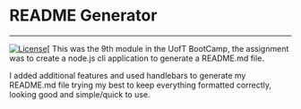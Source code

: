 # README Generator
---
[![License](https://img.shields.io/badge/License-MIT-yellow.svg)](https://opensource.org/licenses/MIT)[
This was the 9th module in the UofT BootCamp, the assignment was
to create a node.js cli application to generate a README.md file.

I added additional features and used handlebars to generate
my README.md file trying my best to keep everything formatted correctly,
looking good and simple/quick to use.
